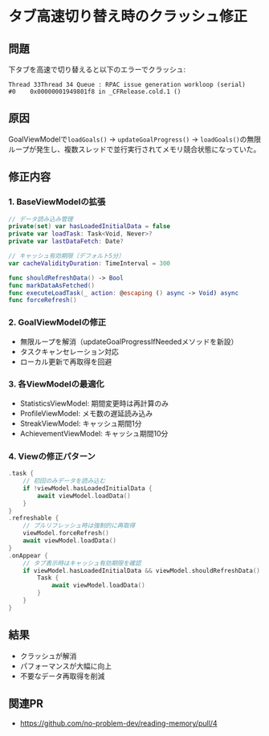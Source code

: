 # タブ高速切り替え時のクラッシュ修正

## 問題
下タブを高速で切り替えると以下のエラーでクラッシュ:
```
Thread 33Thread 34 Queue : RPAC issue generation workloop (serial)
#0    0x00000001949801f8 in _CFRelease.cold.1 ()
```

## 原因
GoalViewModelで`loadGoals()` → `updateGoalProgress()` → `loadGoals()`の無限ループが発生し、複数スレッドで並行実行されてメモリ競合状態になっていた。

## 修正内容

### 1. BaseViewModelの拡張
```swift
// データ読み込み管理
private(set) var hasLoadedInitialData = false
private var loadTask: Task<Void, Never>?
private var lastDataFetch: Date?

// キャッシュ有効期限（デフォルト5分）
var cacheValidityDuration: TimeInterval = 300

func shouldRefreshData() -> Bool
func markDataAsFetched()
func executeLoadTask(_ action: @escaping () async -> Void) async
func forceRefresh()
```

### 2. GoalViewModelの修正
- 無限ループを解消（updateGoalProgressIfNeededメソッドを新設）
- タスクキャンセレーション対応
- ローカル更新で再取得を回避

### 3. 各ViewModelの最適化
- StatisticsViewModel: 期間変更時は再計算のみ
- ProfileViewModel: メモ数の遅延読み込み
- StreakViewModel: キャッシュ期間1分
- AchievementViewModel: キャッシュ期間10分

### 4. Viewの修正パターン
```swift
.task {
    // 初回のみデータを読み込む
    if !viewModel.hasLoadedInitialData {
        await viewModel.loadData()
    }
}
.refreshable {
    // プルリフレッシュ時は強制的に再取得
    viewModel.forceRefresh()
    await viewModel.loadData()
}
.onAppear {
    // タブ表示時はキャッシュ有効期限を確認
    if viewModel.hasLoadedInitialData && viewModel.shouldRefreshData() {
        Task {
            await viewModel.loadData()
        }
    }
}
```

## 結果
- クラッシュが解消
- パフォーマンスが大幅に向上
- 不要なデータ再取得を削減

## 関連PR
- https://github.com/no-problem-dev/reading-memory/pull/4